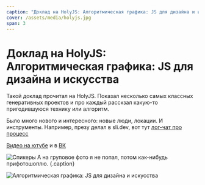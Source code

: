 ```yaml
---
caption: "Доклад на HolyJS: Алгоритмическая графика: JS для дизайна и искусства"
cover: /assets/media/holyjs.jpg
span: 3
---
```


# Доклад на HolyJS: Алгоритмическая графика: JS для дизайна и искусства


Такой доклад прочитал на HolyJS. Показал несколько самых классных генеративных проектов и про каждый расскзал какую-то пригодившуюся технику или алгоритм.

Было много нового и интересного: новые люди, локации. И инструменты. Например, презу делал в sli.dev, вот тут [лог-чат про процесс](https://t.me/ivandianov_log/649)


[Видео на ютубе](https://youtu.be/FomI7h3fS5M) и в [ВК](https://vkvideo.ru/video-119450242_456240389)

![Спикеры](/assets/media/holyjs-speakers.jpg)
А на груповое фото я не попал, потом как-нибудь прифотошоплю. {.caption}

![Алгоритмическая графика: JS для дизайна и искусства](/assets/media/holyjs.jpg)

